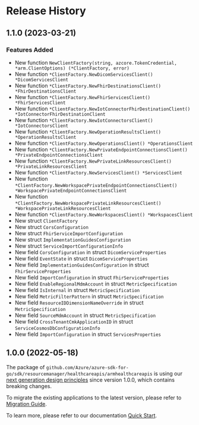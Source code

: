 # Release History

## 1.1.0 (2023-03-21)
### Features Added

- New function `NewClientFactory(string, azcore.TokenCredential, *arm.ClientOptions) (*ClientFactory, error)`
- New function `*ClientFactory.NewDicomServicesClient() *DicomServicesClient`
- New function `*ClientFactory.NewFhirDestinationsClient() *FhirDestinationsClient`
- New function `*ClientFactory.NewFhirServicesClient() *FhirServicesClient`
- New function `*ClientFactory.NewIotConnectorFhirDestinationClient() *IotConnectorFhirDestinationClient`
- New function `*ClientFactory.NewIotConnectorsClient() *IotConnectorsClient`
- New function `*ClientFactory.NewOperationResultsClient() *OperationResultsClient`
- New function `*ClientFactory.NewOperationsClient() *OperationsClient`
- New function `*ClientFactory.NewPrivateEndpointConnectionsClient() *PrivateEndpointConnectionsClient`
- New function `*ClientFactory.NewPrivateLinkResourcesClient() *PrivateLinkResourcesClient`
- New function `*ClientFactory.NewServicesClient() *ServicesClient`
- New function `*ClientFactory.NewWorkspacePrivateEndpointConnectionsClient() *WorkspacePrivateEndpointConnectionsClient`
- New function `*ClientFactory.NewWorkspacePrivateLinkResourcesClient() *WorkspacePrivateLinkResourcesClient`
- New function `*ClientFactory.NewWorkspacesClient() *WorkspacesClient`
- New struct `ClientFactory`
- New struct `CorsConfiguration`
- New struct `FhirServiceImportConfiguration`
- New struct `ImplementationGuidesConfiguration`
- New struct `ServiceImportConfigurationInfo`
- New field `CorsConfiguration` in struct `DicomServiceProperties`
- New field `EventState` in struct `DicomServiceProperties`
- New field `ImplementationGuidesConfiguration` in struct `FhirServiceProperties`
- New field `ImportConfiguration` in struct `FhirServiceProperties`
- New field `EnableRegionalMdmAccount` in struct `MetricSpecification`
- New field `IsInternal` in struct `MetricSpecification`
- New field `MetricFilterPattern` in struct `MetricSpecification`
- New field `ResourceIDDimensionNameOverride` in struct `MetricSpecification`
- New field `SourceMdmAccount` in struct `MetricSpecification`
- New field `CrossTenantCmkApplicationID` in struct `ServiceCosmosDbConfigurationInfo`
- New field `ImportConfiguration` in struct `ServicesProperties`


## 1.0.0 (2022-05-18)

The package of `github.com/Azure/azure-sdk-for-go/sdk/resourcemanager/healthcareapis/armhealthcareapis` is using our [next generation design principles](https://azure.github.io/azure-sdk/general_introduction.html) since version 1.0.0, which contains breaking changes.

To migrate the existing applications to the latest version, please refer to [Migration Guide](https://aka.ms/azsdk/go/mgmt/migration).

To learn more, please refer to our documentation [Quick Start](https://aka.ms/azsdk/go/mgmt).